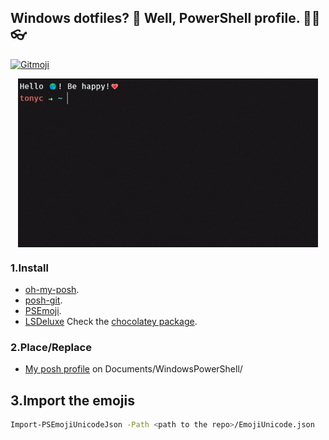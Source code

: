 ## Windows dotfiles? 🤔 Well, PowerShell profile. 👨‍💻👓
<a href="https://gitmoji.dev">
  <img src="https://img.shields.io/badge/gitmoji-%20😜%20😍-FFDD67.svg?style=flat-square" alt="Gitmoji">
</a>

<p align="center">
    <kbd>
        <img align="center" src="media\posh.gif" height="270" />
    </kbd>
</p>

### 1.Install

- [oh-my-posh](https://github.com/JanDeDobbeleer/oh-my-posh).
- [posh-git](https://github.com/dahlbyk/posh-git).
- [PSEmoji](https://github.com/felipesix/PSEmoji).
- [LSDeluxe](https://github.com/Peltoche/lsd) Check the [chocolatey package](https://community.chocolatey.org/packages/lsd).

### 2.Place/Replace

- [My posh profile](./WindowsPowerShell/Microsoft.PowerShell_profile.ps1) on Documents/WindowsPowerShell/

## 3.Import the emojis

```bash
Import-PSEmojiUnicodeJson -Path <path to the repo>/EmojiUnicode.json
```